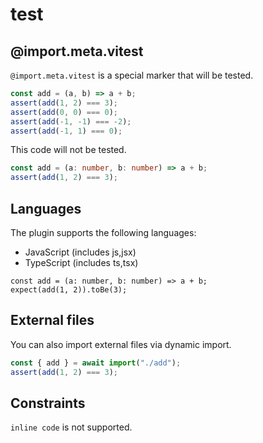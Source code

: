 # test

## @import.meta.vitest

`@import.meta.vitest` is a special marker that will be tested.

```js @import.meta.vitest
const add = (a, b) => a + b;
assert(add(1, 2) === 3);
assert(add(0, 0) === 0);
assert(add(-1, -1) === -2);
assert(add(-1, 1) === 0);
```

This code will not be tested.

```ts
const add = (a: number, b: number) => a + b;
assert(add(1, 2) === 3);
```

## Languages

The plugin supports the following languages:

- JavaScript (includes js,jsx)
- TypeScript (includes ts,tsx)

```ts:add@import.meta.vitest
const add = (a: number, b: number) => a + b;
expect(add(1, 2)).toBe(3);
```

## External files

You can also import external files via dynamic import.

```js @import.meta.vitest
const { add } = await import("./add");
assert(add(1, 2) === 3);
```

## Constraints

`inline code` is not supported.
